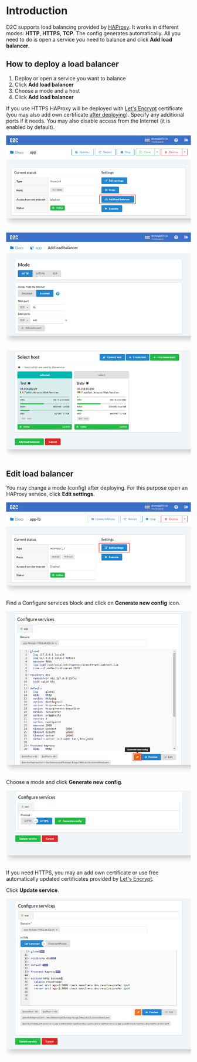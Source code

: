 # Introduction

D2C supports load balancing provided by [HAProxy](http://www.haproxy.org/). It works in different modes: **HTTP**, **HTTPS**, **TCP**. The config generates automatically. All you need to do is open a service you need to balance and click **Add load balancer**.

## How to deploy a load balancer

1. Deploy or open a service you want to balance
2. Click **Add load balancer**
3. Choose a mode and a host
4. Click **Add load balancer**

If you use HTTPS HAProxy will be deployed with [Let's Encrypt](https://letsencrypt.org/) certificate (you may also add own certificate [after deploying](/platform/balancing/#edit-load-balancer)). Specify any additional ports if it needs. You may also disable access from the Internet (it is enabled by default).

![Load balancing](../img/balancing.png)

![Load balancing - mode and ports](../img/balancing_mode_ports.png)

![Load balancing - choose a host](../img/balancing_hosts.png)

## Edit load balancer

You may change a mode (config) after deploying. For this purpose open an HAProxy service, click **Edit settings**.

![Load balancing - editing](../img/balancing_editing.png)

Find a Configure services block and click on **Generate new config** icon.

![Load balancing - generate new config](../img/balancing_editing_new_config.png)

Choose a mode and click **Generate new config**.

![Load balancing - choose a mode](../img/balancing_editing_new_config_2.png)

If you need HTTPS, you may an add own certificate or use free automatically updated certificates provided by [Let's Encrypt](https://letsencrypt.org/).

Click **Update service**.

![Load balancing - update](../img/balancing_editing_update.png)
